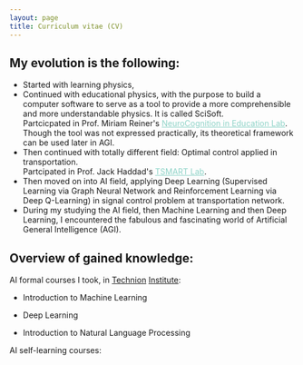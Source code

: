 ```yaml
---
layout: page
title: Curriculum vitae (CV)
---
```



## My evolution is the following:

- Started with learning physics,
- Continued with educational physics, with the purpose to build a computer software to serve as a tool to provide a more comprehensible and more understandable physics. It is called SciSoft.
<br>Partcicpated in Prof. Miriam Reiner's <a style="color:#8dd3c7" href="https://vrneurocog.wixsite.com/vrneurocog/researchers">NeuroCognition in Education Lab</a>.<br>Though the tool was not expressed practically, its theoretical framework can be used later in AGI.
- Then continued with totally different field: Optimal control applied in transportation.<br>Partcipated in Prof. Jack Haddad's <a style="color:#8dd3c7" href="https://haddad.net.technion.ac.il/lab-members/">TSMART Lab</a>.
- Then moved on into AI field, applying Deep Learning (Supervised Learning via Graph Neural Network and Reinforcement Learning via Deep Q-Learning) in signal control problem at transportation network.
- During my studying the AI field, then Machine Learning and then Deep Learning, I encountered the fabulous and fascinating world of Artificial General Intelligence (AGI).


## Overview of gained knowledge:

AI formal courses I took, in [Technion](https://www.jpost.com/business-and-innovation/all-news/article-717204) [Institute](https://www.calcalist.co.il/calcalistech/article/bkkte6gbo?fbclid=IwAR20MX1Z7Bkiz5yueRLk2s0RiWB5944RNntQTAKW0lJroIRzTEyldoFe6Ro):

- Introduction to Machine Learning

- Deep Learning

- Introduction to Natural Language Processing

AI self-learning courses:



